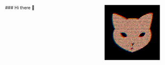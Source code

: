 

<!--
<img src="https://deveros.net/ind_img.php"/>
-->

<!--START_SECTION:update_image-->
<img src=https://raw.githubusercontent.com/Sceleratis/Sceleratis/main/.github/images/d-15.gif height=180px width=180px align=right alt=Woops. Guess the image failed... />
<!--END_SECTION:update_image-->
### Hi there 👋
